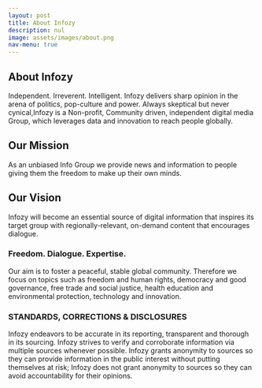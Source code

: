 ```yaml
---
layout: post
title: About Infozy
description: nul
image: assets/images/about.png
nav-menu: true
---
```


## About Infozy

Independent. Irreverent. Intelligent. Infozy delivers sharp opinion in the arena of politics, pop-culture and power. Always skeptical but never cynical,Infozy is a Non-profit, Community driven, independent digital media Group, which leverages data and innovation to reach people globally.

## Our Mission

As an unbiased Info Group we provide news and information to people giving them the freedom to make up their own minds.

## Our Vision

Infozy will become an essential source of digital information that inspires its target group with regionally-relevant, on-demand content that encourages dialogue.

### Freedom. Dialogue. Expertise.

Our aim is to foster a peaceful, stable global community. Therefore we focus on topics such as freedom and human rights, democracy and good governance, free trade and social justice, health education and environmental protection, technology and innovation.

### STANDARDS, CORRECTIONS & DISCLOSURES

Infozy endeavors to be accurate in its reporting, transparent and thorough in its sourcing. Infozy strives to verify and corroborate information via multiple sources whenever possible. Infozy grants anonymity to sources so they can provide information in the public interest without putting themselves at risk; Infozy does not grant anonymity to sources so they can avoid accountability for their opinions.

